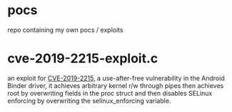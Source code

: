 # pocs
repo containing my own pocs / exploits

# cve-2019-2215-exploit.c
an exploit for [CVE-2019-2215](https://cutesmilee.github.io/kernel/linux/android/2022/02/17/cve-2019-2215_writeup.html), a use-after-free vulnerability in the Android Binder driver, it achieves arbitrary kernel r/w through pipes then achieves root by overwriting fields in the proc struct and then disables SELinux enforcing by overwriting the selinux_enforcing variable.

